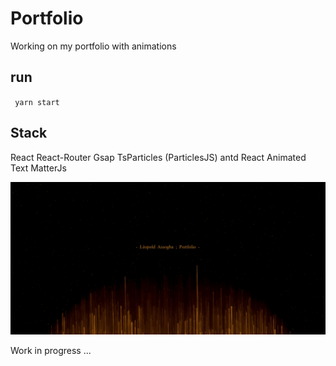 # Portfolio 
Working on my portfolio with animations

## run

<code> yarn start </code>


## Stack 
React
React-Router 
Gsap
TsParticles (ParticlesJS)
antd 
React Animated Text
MatterJs


<img src="public/assets/img/portfolio.gif" >


Work in progress ...
